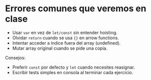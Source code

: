 # Errores comunes que veremos en clase


- Usar `var` en vez de `let/const` sin entender hoisting.
- Olvidar `return` cuando se usa `{}` en arrow functions.
- Intentar acceder a índice fuera del array (undefined).
- Mutar array original cuando se pide una copia.


Consejos:
- Preferir `const` por defecto y `let` cuando necesites reasignar.
- Escribir tests simples en consola al terminar cada ejercicio.